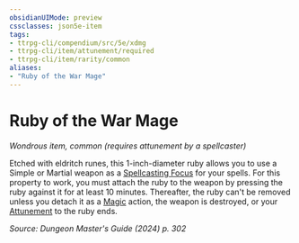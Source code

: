 ```yaml
---
obsidianUIMode: preview
cssclasses: json5e-item
tags:
- ttrpg-cli/compendium/src/5e/xdmg
- ttrpg-cli/item/attunement/required
- ttrpg-cli/item/rarity/common
aliases: 
- "Ruby of the War Mage"
---
```

# Ruby of the War Mage
*Wondrous item, common (requires attunement by a spellcaster)*  



Etched with eldritch runes, this 1-inch-diameter ruby allows you to use a Simple or Martial weapon as a [Spellcasting Focus](/3-Mechanics/CLI/variant-rules/spellcasting-focus-xphb.md) for your spells. For this property to work, you must attach the ruby to the weapon by pressing the ruby against it for at least 10 minutes. Thereafter, the ruby can't be removed unless you detach it as a [Magic](/3-Mechanics/CLI/actions.md#Magic) action, the weapon is destroyed, or your [Attunement](/3-Mechanics/CLI/variant-rules/attunement-xphb.md) to the ruby ends.

*Source: Dungeon Master's Guide (2024) p. 302*
